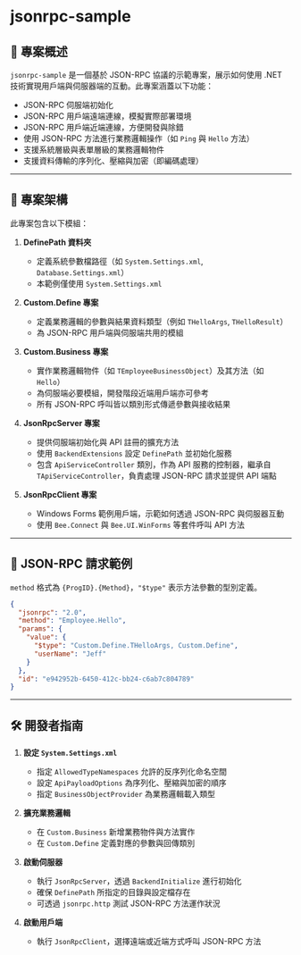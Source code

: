 ﻿#  jsonrpc-sample

## 📝 專案概述

`jsonrpc-sample` 是一個基於 JSON-RPC 協議的示範專案，展示如何使用 .NET 技術實現用戶端與伺服器端的互動。此專案涵蓋以下功能：

- JSON-RPC 伺服端初始化
- JSON-RPC 用戶端遠端連線，模擬實際部署環境
- JSON-RPC 用戶端近端連線，方便開發與除錯
- 使用 JSON-RPC 方法進行業務邏輯操作（如 `Ping` 與 `Hello` 方法）
- 支援系統層級與表單層級的業務邏輯物件
- 支援資料傳輸的序列化、壓縮與加密（即編碼處理）

---

## 🧩 專案架構

此專案包含以下模組：

1. **DefinePath 資料夾**
   - 定義系統參數檔路徑（如 `System.Settings.xml`, `Database.Settings.xml`）
   - 本範例僅使用 `System.Settings.xml`

2. **Custom.Define 專案**
   - 定義業務邏輯的參數與結果資料類型（例如 `THelloArgs`, `THelloResult`）
   - 為 JSON-RPC 用戶端與伺服端共用的模組

3. **Custom.Business 專案**
   - 實作業務邏輯物件（如 `TEmployeeBusinessObject`）及其方法（如 `Hello`）
   - 為伺服端必要模組，開發階段近端用戶端亦可參考
   - 所有 JSON-RPC 呼叫皆以類別形式傳遞參數與接收結果

4. **JsonRpcServer 專案**
   - 提供伺服端初始化與 API 註冊的擴充方法
   - 使用 `BackendExtensions` 設定 `DefinePath` 並初始化服務
   - 包含 `ApiServiceController` 類別，作為 API 服務的控制器，繼承自 `TApiServiceController`，負責處理 JSON-RPC 請求並提供 API 端點

5. **JsonRpcClient 專案**
   - Windows Forms 範例用戶端，示範如何透過 JSON-RPC 與伺服器互動
   - 使用 `Bee.Connect` 與 `Bee.UI.WinForms` 等套件呼叫 API 方法

---

## 💬 JSON-RPC 請求範例

`method` 格式為 `{ProgID}.{Method}`，`"$type"` 表示方法參數的型別定義。

```json
{
  "jsonrpc": "2.0",
  "method": "Employee.Hello",
  "params": {
    "value": {
      "$type": "Custom.Define.THelloArgs, Custom.Define",
      "userName": "Jeff"
    }
  },
  "id": "e942952b-6450-412c-bb24-c6ab7c804789"
}
```

---

## 🛠️ 開發者指南

1. **設定 `System.Settings.xml`**
   - 指定 `AllowedTypeNamespaces` 允許的反序列化命名空間
   - 設定 `ApiPayloadOptions` 為序列化、壓縮與加密的順序
   - 指定 `BusinessObjectProvider` 為業務邏輯載入類型

2. **擴充業務邏輯**
   - 在 `Custom.Business` 新增業務物件與方法實作
   - 在 `Custom.Define` 定義對應的參數與回傳類別

3. **啟動伺服器**
   - 執行 `JsonRpcServer`，透過 `BackendInitialize` 進行初始化
   - 確保 `DefinePath` 所指定的目錄與設定檔存在
   - 可透過 `jsonrpc.http` 測試 JSON-RPC 方法運作狀況

4. **啟動用戶端**
   - 執行 `JsonRpcClient`，選擇遠端或近端方式呼叫 JSON-RPC 方法

